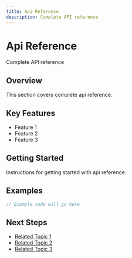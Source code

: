 ```yaml
---
title: Api Reference
description: Complete API reference
---
```


# Api Reference

Complete API reference

## Overview

This section covers complete api reference.

## Key Features

- Feature 1
- Feature 2
- Feature 3

## Getting Started

Instructions for getting started with api reference.

## Examples

```javascript
// Example code will go here
```

## Next Steps

- [Related Topic 1](#)
- [Related Topic 2](#)
- [Related Topic 3](#)

